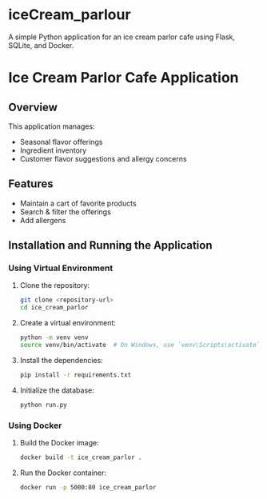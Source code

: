 # iceCream_parlour
A simple Python application for an ice cream parlor cafe using Flask, SQLite, and Docker. 
# Ice Cream Parlor Cafe Application

## Overview
This application manages:
- Seasonal flavor offerings
- Ingredient inventory
- Customer flavor suggestions and allergy concerns

## Features
- Maintain a cart of favorite products
- Search & filter the offerings
- Add allergens

## Installation and Running the Application

### Using Virtual Environment
1. Clone the repository:
    ```sh
    git clone <repository-url>
    cd ice_cream_parlor
    ```

2. Create a virtual environment:
    ```sh
    python -m venv venv
    source venv/bin/activate  # On Windows, use `venv\Scripts\activate`
    ```

3. Install the dependencies:
    ```sh
    pip install -r requirements.txt
    ```

4. Initialize the database:
    ```sh
    python run.py
    ```

### Using Docker
1. Build the Docker image:
    ```sh
    docker build -t ice_cream_parlor .
    ```

2. Run the Docker container:
    ```sh
    docker run -p 5000:80 ice_cream_parlor
    ```
